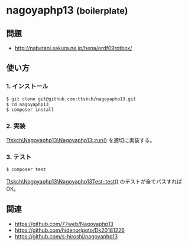 # nagoyaphp13 <small>(boilerplate)</small>

## 問題

- http://nabetani.sakura.ne.jp/hena/ordf09rotbox/

## 使い方

### 1. インストール

```bash
$ git clone git@github.com:ttskch/nagoyaphp13.git
$ cd nagoyaphp13
$ composer install
```

### 2. 実装

[Ttskch\Nagoyaphp13\Nagoyaphp13::run()](/src/Nagoyaphp13.php#L7) を適切に実装する。

### 3. テスト

```bash
$ composer test
```

[Ttskch\Nagoyaphp13\Nagoyaphp13Test::test()](/tests/Nagoyaphp13Test.php#L22) のテストが全てパスすればOK。

## 関連

- https://github.com/77web/Nagoyaphp13
- https://github.com/hidenorigoto/Dk20181226
- https://github.com/s-hiroshi/nagoyaphp13
